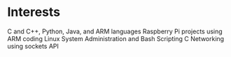 # Interests

C and C++, Python, Java, and ARM languages
Raspberry Pi projects using ARM coding
Linux System Administration and Bash Scripting
C Networking using sockets API
